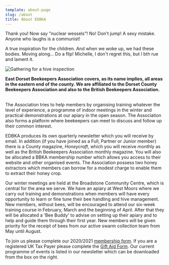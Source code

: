 ```yaml
---
template: about-page
slug: /about
title: About EDBKA
---
```

Thank you! Now say "nuclear wessels"! No! Don't jump! A sexy mistake. Anyone who laughs is a communist!

A true inspiration for the children. And when we woke up, we had these bodies. Moving along… Do a flip! Michelle, I don't regret this, but I bth rue and lament it.

![Gathering for a hive inspection](/assets/gathering-for-hive-inspection.jpg "About us")

<!--StartFragment-->

<p><strong>East Dorset Beekeepers Association covers, as its name implies, all areas in the eastern end of the county. We are affiliated to the Dorset County Beekeepers Association and also to the British Beekeepers Association.<br>&nbsp;</strong></p>

<p>The Association tries to help members by organising training whatever the level of experience, a programme of indoor meetings in the winter and practical demonstrations at our apiary in the open season. The Association also forms a platform where beekeepers can meet to discuss and follow up their common interest.</p>

<p>EDBKA produces its own quarterly newsletter which you will receive by email. In addition (if you have joined as a Full, Partner or Junior member) there is a County magazine, <em>Honeycraft</em>, which you will receive monthly as well as the British Beekeepers Association monthly magazine. You will also be allocated a BBKA membership number which allows you access to their website and other organised events. The Association possess two honey extractors which members can borrow for a modest charge to enable them to extract their honey crop.</p>

<p>Our winter meetings are held at the Broadstone Community Centre, which is central for the area we serve. We have an apiary at West Moors where we carry out training and demonstrations when members will have every opportunity to learn or fine tune their bee handling and hive management. New members, without bees, will be encouraged to attend our six-week training course in February, March and the beginning of April. After that they will be allocated a 'Bee Buddy' to advise on setting up their apiary and to help and guide them through their first year. New members will be given priority for the receipt of bees from our active swarm collection team from May until August.</p>

<p>To join us please complete our 2020/2021&nbsp;<a href="media/images/NEW%202019%3A20%20EDBKA%20membership%20form%20page%201.pdf">membership form</a>. If you are a registered UK Tax Payer please complete the <a href="media/images/EDBKA%20membership%20A4%20PAGE%202.pdf">Gift Aid Form</a>. Our current programme of events is listed in our newsletter which can be downloaded from the box on the right.&nbsp;<br>&nbsp;</p>

<!--EndFragment-->